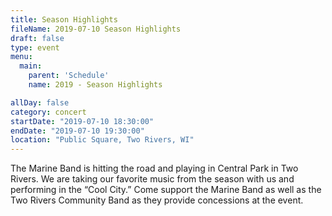 ```yaml
---
title: Season Highlights
fileName: 2019-07-10 Season Highlights
draft: false
type: event
menu: 
  main:
    parent: 'Schedule'
    name: 2019 - Season Highlights

allDay: false
category: concert
startDate: "2019-07-10 18:30:00"
endDate: "2019-07-10 19:30:00"
location: "Public Square, Two Rivers, WI"
---
```

The Marine Band is hitting the road and playing in Central Park in Two Rivers. We are taking our favorite music from the season with us and performing in the “Cool City.” Come support the Marine Band as well as the Two Rivers Community Band as they provide concessions at the event.
